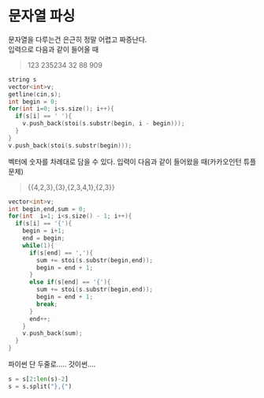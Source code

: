 # 문자열 파싱 

문자열을 다루는건 은근히 정말 어렵고 짜증난다. </br>
입력으로 다음과 같이 들어올 때</br>

> 123 235234 32 88 909

```c++
string s
vector<int>v;
getline(cin,s);
int begin = 0;
for(int i=0; i<s.size(); i++){
  if(s[i] == ' '){
    v.push_back(stoi(s.substr(begin, i - begin)));
  }
}
v.push_back(stoi(s.substr(begin)));
```

벡터에 숫자를 차례대로 담을 수 있다. 입력이 다음과 같이 들어왔을 때(카카오인턴 튜플문제) </br>

> {{4,2,3},{3},{2,3,4,1},{2,3}}

```c++
vector<int>v;
int begin,end,sum = 0;
for(int  i=1; i<s.size() - 1; i++){
  if(s[i] == '{'){
    begin = i+1;
    end = begin; 
    while(1){
      if(s[end] == ','){
        sum += stoi(s.substr(begin,end));
        begin = end + 1;
      }
      else if(s[end] == '{'){
        sum += stoi(s.substr(begin,end));
        begin = end + 1;
        break;
      }
      end++;
    }
    v.push_back(sum);
  }
}
```

파이썬 단 두줄로..... 갓이썬....
```python
s = s[2:len(s)-2]
s = s.split("},{")
```

